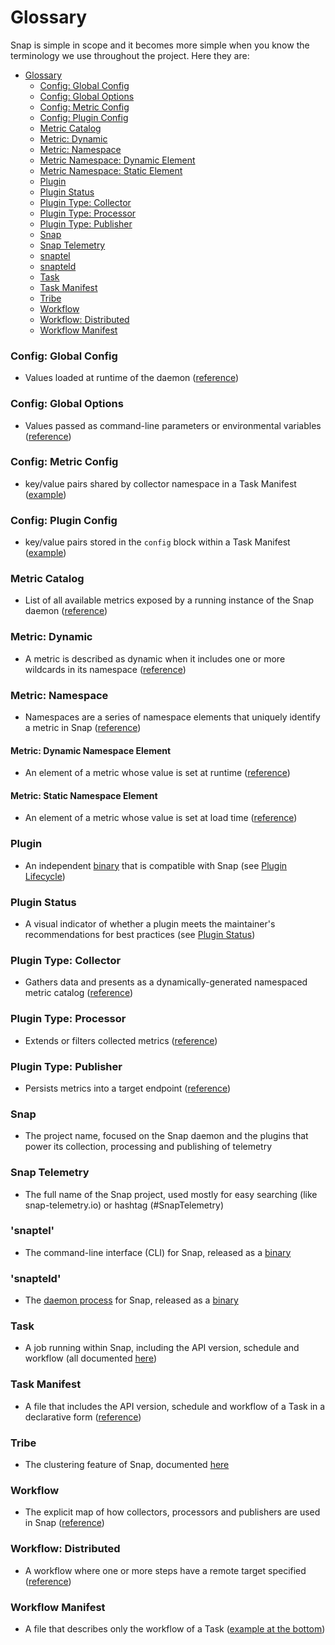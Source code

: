 # Glossary
Snap is simple in scope and it becomes more simple when you know the terminology we use throughout the project. Here they are:

* [Glossary](#glossary)
    * [Config: Global Config](#config-global-config)
    * [Config: Global Options](#config-global-options)
    * [Config: Metric Config](#config-metric-config)
    * [Config: Plugin Config](#config-plugin-config)
    * [Metric Catalog](#metric-catalog)
    * [Metric: Dynamic](#metric-dynamic)
    * [Metric: Namespace](#metric-namespace)
    * [Metric Namespace: Dynamic Element](#metric-dynamic-namespace-element)
    * [Metric Namespace: Static Element](#metric-static-namespace-element)
    * [Plugin](#plugin)
    * [Plugin Status](#plugin-status)
    * [Plugin Type: Collector](#plugin-type-collector)
    * [Plugin Type: Processor](#plugin-type-processor)
    * [Plugin Type: Publisher](#plugin-type-publisher)
    * [Snap](#snap)
    * [Snap Telemetry](#snap-telemetry)
    * [snaptel](#snaptel)
    * [snapteld](#snapteld)
    * [Task](#task)
    * [Task Manifest](#task-manifest)
    * [Tribe](#tribe)
    * [Workflow](#workflow)
    * [Workflow: Distributed](#workflow-distributed)
    * [Workflow Manifest](#workflow-manifest)

### Config: Global Config
* Values loaded at runtime of the daemon ([reference](SNAPTELD_CONFIGURATION.md))

### Config: Global Options
* Values passed as command-line parameters or environmental variables ([reference](SNAPTEL.md#global-options))

### Config: Metric Config
* key/value pairs shared by collector namespace in a Task Manifest ([example](https://github.com/intelsdi-x/snap-plugin-collector-meminfo/blob/master/examples/tasks/task-mem.json#L15))

### Config: Plugin Config
* key/value pairs stored in the `config` block within a Task Manifest ([example](https://github.com/intelsdi-x/snap-plugin-collector-meminfo/blob/master/examples/tasks/task-mem.json#L24))

### Metric Catalog
* List of all available metrics exposed by a running instance of the Snap daemon ([reference](PLUGIN_LIFECYCLE.md#what-happens-when-a-plugin-is-loaded))

### Metric: Dynamic
* A metric is described as dynamic when it includes one or more wildcards in its namespace ([reference](METRICS.md#dynamic-metrics))

### Metric: Namespace
* Namespaces are a series of namespace elements that uniquely identify a metric in Snap ([reference](METRICS.md))

#### Metric: Dynamic Namespace Element
* An element of a metric whose value is set at runtime ([reference](METRICS.md))

#### Metric: Static Namespace Element
* An element of a metric whose value is set at load time ([reference](METRICS.md))

### Plugin
* An independent [binary][binary] that is compatible with Snap (see [Plugin Lifecycle](PLUGIN_LIFECYCLE.md))

### Plugin Status
* A visual indicator of whether a plugin meets the maintainer's recommendations for best practices (see [Plugin Status](PLUGIN_STATUS.md))

### Plugin Type: Collector
* Gathers data and presents as a dynamically-generated namespaced metric catalog ([reference](PLUGIN_AUTHORING.md#plugin-type))

### Plugin Type: Processor
* Extends or filters collected metrics ([reference](PLUGIN_AUTHORING.md#plugin-type))

### Plugin Type: Publisher
* Persists metrics into a target endpoint ([reference](PLUGIN_AUTHORING.md#plugin-type))

### Snap
* The project name, focused on the Snap daemon and the plugins that power its collection, processing and publishing of telemetry

### Snap Telemetry
* The full name of the Snap project, used mostly for easy searching (like snap-telemetry.io) or hashtag (#SnapTelemetry)

### 'snaptel'
* The command-line interface (CLI) for Snap, released as a [binary][binary]

### 'snapteld'
* The [daemon process](http://www.linfo.org/daemon.html) for Snap, released as a [binary][binary]

### Task
* A job running within Snap, including the API version, schedule and workflow (all documented [here](TASKS.md))

### Task Manifest
* A file that includes the API version, schedule and workflow of a Task in a declarative form ([reference](TASKS.md#task-manifest))

### Tribe
* The clustering feature of Snap, documented [here](TRIBE.md)

### Workflow
* The explicit map of how collectors, processors and publishers are used in Snap ([reference](TASKS.md#the-workflow))

### Workflow: Distributed
* A workflow where one or more steps have a remote target specified ([reference](DISTRIBUTED_WORKFLOW_ARCHITECTURE.md))

### Workflow Manifest
* A file that describes only the workflow of a Task ([example at the bottom](SNAPTEL.md#load-and-unload-plugins-create-and-start-a-task))

[binary]: https://www.quora.com/Whats-the-difference-between-an-installer-source-code-and-a-binary-package-when-installing-software
